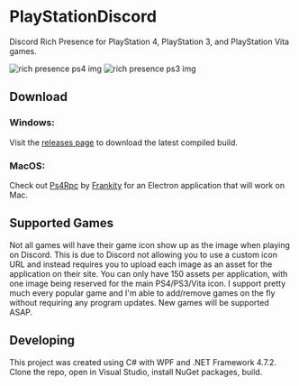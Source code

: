 # PlayStationDiscord
Discord Rich Presence for PlayStation 4, PlayStation 3, and PlayStation Vita games.

![rich presence ps4 img](https://pbs.twimg.com/media/DoABag4WkAEO3_h.jpg)
![rich presence ps3 img](https://i.imgur.com/65dtQJR.png)

## Download
### Windows:

Visit the [releases page](https://github.com/Tustin/PlaystationDiscord/releases) to download the latest compiled build.

### MacOS:

Check out [Ps4Rpc](https://github.com/Frankity/Ps4Rpc) by [Frankity](https://github.com/Frankity) for an Electron application that will work on Mac.

## Supported Games

Not all games will have their game icon show up as the image when playing on Discord. This is due to Discord not allowing you to use a custom icon URL and instead requires you to upload each image as an asset for the application on their site. You can only have 150 assets per application, with one image being reserved for the main PS4/PS3/Vita icon. I support pretty much every popular game and I'm able to add/remove games on the fly without requiring any program updates. New games will be supported ASAP. 

## Developing
This project was created using C# with WPF and .NET Framework 4.7.2. Clone the repo, open in Visual Studio, install NuGet packages, build. 
